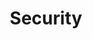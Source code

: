 ---
weight: 1500
title: "Security"
description: "Temukan script security yang kamu butuhkan."
icon: "lock"
draft: false
toc: true
---
